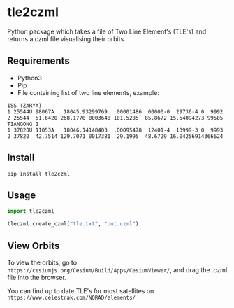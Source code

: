 # tle2czml

Python package which takes a file of Two Line Element's (TLE's) and returns a czml file visualising their orbits.

## Requirements
* Python3
* Pip
* File containing list of two line elements, example: 

```
ISS (ZARYA)             
1 25544U 98067A   18045.93299769  .00001486  00000-0  29736-4 0  9992
2 25544  51.6420 268.1770 0003640 101.5285  85.8672 15.54094273 99505
TIANGONG 1              
1 37820U 11053A   18046.14148403  .00095478  12401-4  13999-3 0  9993
2 37820  42.7514 129.7071 0017381  29.1995  48.6729 16.04256914366624
```


## Install
`pip install tle2czml`

## Usage
```python
import tle2czml

tleczml.create_czml("tle.txt", "out.czml")
```


## View Orbits
To view the orbits, go to `https://cesiumjs.org/Cesium/Build/Apps/CesiumViewer/`, and drag the .czml file into the browser.

You can find up to date TLE's for most satellites on `https://www.celestrak.com/NORAD/elements/`
